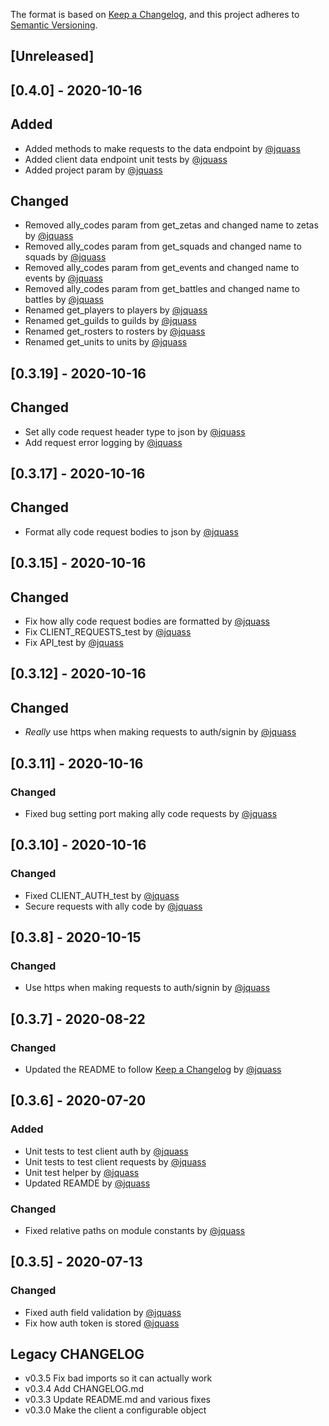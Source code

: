 The format is based on [Keep a Changelog](https://keepachangelog.com/en/1.0.0/),
and this project adheres to [Semantic Versioning](https://semver.org/spec/v2.0.0.html).

## [Unreleased]

## [0.4.0] - 2020-10-16
## Added
- Added methods to make requests to the data endpoint by [@jquass](https://github.com/jquass)
- Added client data endpoint unit tests by [@jquass](https://github.com/jquass)
- Added project param by [@jquass](https://github.com/jquass)
## Changed
- Removed ally_codes param from get_zetas and changed name to zetas by [@jquass](https://github.com/jquass)
- Removed ally_codes param from get_squads and changed name to squads by [@jquass](https://github.com/jquass)
- Removed ally_codes param from get_events and changed name to events by [@jquass](https://github.com/jquass)
- Removed ally_codes param from get_battles and changed name to battles by [@jquass](https://github.com/jquass)
- Renamed get_players to players by [@jquass](https://github.com/jquass)
- Renamed get_guilds to guilds by [@jquass](https://github.com/jquass)
- Renamed get_rosters to rosters by [@jquass](https://github.com/jquass)
- Renamed get_units to units by [@jquass](https://github.com/jquass)

## [0.3.19] - 2020-10-16
## Changed
- Set ally code request header type to json by [@jquass](https://github.com/jquass)
- Add request error logging by [@jquass](https://github.com/jquass)

## [0.3.17] - 2020-10-16
## Changed
- Format ally code request bodies to json by [@jquass](https://github.com/jquass)

## [0.3.15] - 2020-10-16
## Changed
- Fix how ally code request bodies are formatted by [@jquass](https://github.com/jquass)
- Fix CLIENT_REQUESTS_test by [@jquass](https://github.com/jquass)
- Fix API_test by [@jquass](https://github.com/jquass)

## [0.3.12] - 2020-10-16
## Changed
- *Really* use https when making requests to auth/signin by [@jquass](https://github.com/jquass)

## [0.3.11] - 2020-10-16
### Changed
- Fixed bug setting port making ally code requests by [@jquass](https://github.com/jquass)

## [0.3.10] - 2020-10-16
### Changed
- Fixed CLIENT_AUTH_test by [@jquass](https://github.com/jquass)
- Secure requests with ally code by [@jquass](https://github.com/jquass)

## [0.3.8] - 2020-10-15
### Changed
- Use https when making requests to auth/signin by [@jquass](https://github.com/jquass)

## [0.3.7] - 2020-08-22
### Changed
- Updated the README to follow [Keep a Changelog](https://keepachangelog.com/en/1.0.0/) by [@jquass](https://github.com/jquass)

## [0.3.6] - 2020-07-20
### Added
- Unit tests to test client auth by [@jquass](https://github.com/jquass)
- Unit tests to test client requests by [@jquass](https://github.com/jquass) 
- Unit test helper by [@jquass](https://github.com/jquass)
- Updated REAMDE by [@jquass](https://github.com/jquass)

### Changed
- Fixed relative paths on module constants by [@jquass](https://github.com/jquass)

## [0.3.5] - 2020-07-13
### Changed
- Fixed auth field validation by [@jquass](https://github.com/jquass)
- Fix how auth token is stored [@jquass](https://github.com/jquass)

## Legacy CHANGELOG

- v0.3.5 Fix bad imports so it can actually work
- v0.3.4 Add CHANGELOG.md
- v0.3.3 Update README.md and various fixes
- v0.3.0 Make the client a configurable object

